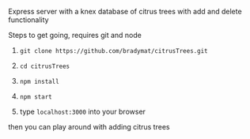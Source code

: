 Express server with a knex database of citrus trees with add and delete functionality



Steps to get going, requires git and node

  1. `git clone https://github.com/bradymat/citrusTrees.git`
  
  2. `cd citrusTrees`
  
  3. `npm install`
  
  4. `npm start`
  
  5. type `localhost:3000` into your browser
  
then you can play around with adding citrus trees

